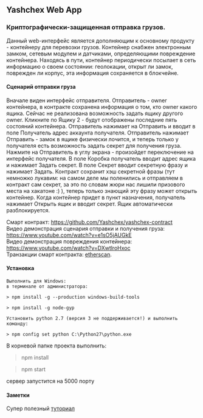 ## Yashchex Web App

### Криптографически-защищенная отправка грузов.

Данный web-интерфейс является дополняющим к основному продукту - контейнеру для перевозки грузов.
Контейнер снабжен электронным замком, сетевым модулем и датчиками, определяющими повреждение контейнера.
Находясь в пути, контейнер периодически посылает в сеть информацию о своем состоянии: геолокации, 
открыт ли замок, поврежден ли корпус, эта информация сохраняется в блокчейне.

#### Сценарий отправки груза

Вначале виден интерфейс отправителя. Отправитель - owner контейнера, в контракте сохранена информация о том, кто owner какого ящика. 
Сейчас не реализована возможность задать ящику другого owner.
Кликните по Ящику 2 - будут отображены последние пять состояний контейнера.
Отправитель нажимает на Отправить и вводит в поле Получатель адрес аккаунта получателя. Отправитель нажимает Отправить - 
замок в ящике физически лочится, и теперь только у получателя есть возможность задать секрет для получения груза.   
Нажмите на Отправитель в углу экрана - произойдет переключение на интерфейс получателя. В поле Коробка получатель вводит адрес ящика 
и нажимает Задать секрет. В поле Секрет вводит секретную фразу и нажимает Задать. Контракт сохранит хэш секретной фразы (тут немножко лукавим: 
на самом деле мы поленились и отправляем в контракт сам секрет, за это по словам жюри нас лишили призового места на хакатоне :) ), теперь только 
знающий эту фразу может открыть контейнер. Когда контейнер придет в пункт назначения, получатель нажимает Открыть ящик и вводит секрет. 
Ящик автоматически разблокируется.

Смарт контракт: https://github.com/Yashchex/yashchex-contract  
Видео демонстрация сценария отправки и получения груза: https://www.youtube.com/watch?v=e1sO5jAUGkE  
Видео демонстрация повреждения контейнера: https://www.youtube.com/watch?v=DXwtlroHxoc  
Транзакции смарт контракта: [etherscan](https://rinkeby.etherscan.io/address/0xbc4718d51b040351bd52214f60395f4e002ed4f6).

#### Установка
    Выполнить для Windows:
    в терминале от администратора:
    
    > npm install -g --production windows-build-tools
    
    > npm install -g node-gyp
    
    Установить python 2.7 (версия 3 не поддерживается!) и выполнить команду:
    
    > npm config set python C:\Python27\python.exe


В корневой папке проекта выполнить:

> npm install

> npm start

сервер запустится на 5000 порту

#### Заметки
Супер полезный [туториал](https://coursetro.com/posts/code/99/Interacting-with-a-Smart-Contract-through-Web3.js-(Tutorial))
